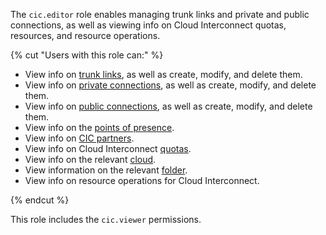 The `cic.editor` role enables managing trunk links and private and public connections, as well as viewing info on Cloud Interconnect quotas, resources, and resource operations.

{% cut "Users with this role can:" %}

* View info on [trunk links](../../interconnect/concepts/trunk.md), as well as create, modify, and delete them.
* View info on [private connections](../../interconnect/concepts/priv-con.md), as well as create, modify, and delete them.
* View info on [public connections](../../interconnect/concepts/pub-con.md), as well as create, modify, and delete them.
* View info on the [points of presence](../../interconnect/concepts/pops.md).
* View info on [CIC partners](../../interconnect/concepts/partners.md).
* View info on Cloud Interconnect [quotas](../../interconnect/concepts/limits.md#interconnect-quotas).
* View info on the relevant [cloud](../../resource-manager/concepts/resources-hierarchy.md#cloud).
* View information on the relevant [folder](../../resource-manager/concepts/resources-hierarchy.md#folder).
* View info on resource operations for Cloud Interconnect.

{% endcut %}

This role includes the `cic.viewer` permissions.